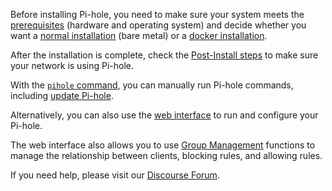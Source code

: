 Before installing Pi-hole, you need to make sure your system meets the [prerequisites](prerequisites.md) (hardware and operating system) and decide whether you want a [normal installation](basic-install.md) (bare metal) or a [docker installation](https://github.com/pi-hole/docker-pi-hole/).

After the installation is complete, check the [Post-Install steps](post-install.md) to make sure your network is using Pi-hole.

With the [`pihole` command](pihole-command.md), you can manually run Pi-hole commands, including [update Pi-hole](update.md).

Alternatively, you can also use the [web interface](https://github.com/pi-hole/web/) to run and configure your Pi-hole.

The web interface also allows you to use [Group Management](../group_management/index.md) functions to manage the relationship between clients, blocking rules, and allowing rules.

If you need help, please visit our [Discourse Forum](https://discourse.pi-hole.net/c/bugs-problems-issues/11).
